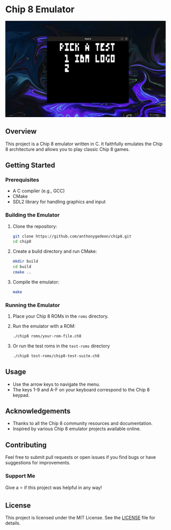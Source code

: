 # Chip 8 Emulator

<img src="docs/chip8.gif" />

## Overview

This project is a Chip 8 emulator written in C. It faithfully emulates the Chip 8 architecture and allows you to play classic Chip 8 games.

## Getting Started

### Prerequisites

- A C compiler (e.g., GCC)
- CMake
- SDL2 library for handling graphics and input

### Building the Emulator

1. Clone the repository:
    ```sh
    git clone https://github.com/anthonygedeon/chip8.git
    cd chip8
    ```

2. Create a build directory and run CMake:
    ```sh
    mkdir build
    cd build
    cmake ..
    ```

3. Compile the emulator:
    ```sh
    make
    ```

### Running the Emulator

1. Place your Chip 8 ROMs in the `roms` directory.

2. Run the emulator with a ROM:
    ```sh
    ./chip8 roms/your-rom-file.ch8
    ```
3. Or run the test roms in the `test-roms` directory
    ```sh
    ./chip8 test-roms/chip8-test-suite.ch8
    ```

## Usage

- Use the arrow keys to navigate the menu.
- The keys 1-9 and A-F on your keyboard correspond to the Chip 8 keypad.

## Acknowledgements

- Thanks to all the Chip 8 community resources and documentation.
- Inspired by various Chip 8 emulator projects available online.

## Contributing

Feel free to submit pull requests or open issues if you find bugs or have suggestions for improvements.


### Support Me
Give a ⭐ if this project was helpful in any way!

## License

This project is licensed under the MIT License. See the [LICENSE](LICENSE) file for details.
